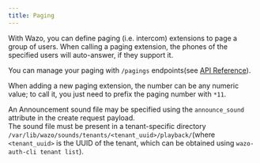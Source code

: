 ```yaml
---
title: Paging
---
```


With Wazo, you can define paging (i.e. intercom) extensions to page a group of users. When calling a
paging extension, the phones of the specified users will auto-answer, if they support it.

You can manage your paging with `/pagings` endpoints(see
[API Reference](/documentation/api/configuration.html#tag/pagings)).

When adding a new paging extension, the number can be any numeric value; to call it, you just need
to prefix the paging number with `*11`.

An Announcement sound file may be specified using the `announce_sound` attribute in the create
request payload.  
The sound file must be present in a tenant-specific directory
`/var/lib/wazo/sounds/tenants/<tenant_uuid>/playback/`(where `<tenant_uuid>` is the UUID of the
tenant, which can be obtained using `wazo-auth-cli tenant list`).
